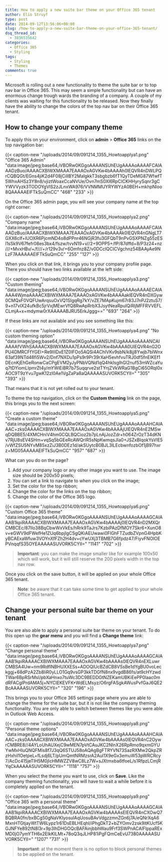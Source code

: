 ```yaml
---
title: How to apply a new suite bar theme on your Office 365 tenant
author: Elio Struyf
type: post
date: 2014-09-12T13:56:06+00:00
slug: /how-to-apply-a-new-suite-bar-theme-on-your-office-365-tenant/
dsq_thread_id:
  - 3836535642
categories:
  - Office 365
  - Styling
tags:
  - Styling
  - Themes
comments: true
---
```


Microsoft is rolling out a new functionality to theme the suite bar or to top nav bar in Office 365. This may seem a simple functionality but can have an enormous change trough wards the branding of a company. A couple of my clients was waiting for this functionality to be released. Now they finally have the ability to change the colors of the top nav bar on their Office 365 tenant.

## How to change your company theme

To apply this on your environment, click on **admin** > **Office 365** links on the top navigation bar:

{{< caption-new "/uploads/2014/09/091214_1355_Howtoapplya1.png" "Office 365 Admin"  "data:image/jpeg;base64,iVBORw0KGgoAAAANSUhEUgAAAAoAAAAFCAIAAADzBuo/AAAACXBIWXMAAA7EAAAOxAGVKw4bAAAAh0lEQVR4nDWLPQrCQBQGt/EGns4jiK2d4F08jCiIIBY2MaIgkkT3sbgbzb6fT1QyTDeMG87WfwfT5WhxAHSz3Y8n8/vjiztWoaxCcaNVUe/Ovn7mS0Xl6RpCICKHHyrySqnr3gCYWVVyzk3TODOYgVlS2zJLnxWA976/VVNMMUYRYWYzA0BEH+mkhpNloo8QAAAAAElFTkSuQmCC" "468" "233" >}}

On the Office 365 admin page, you will see your company name at the top right corner:

{{< caption-new "/uploads/2014/09/091214_1355_Howtoapplya2.png" "Company name"  "data:image/jpeg;base64,iVBORw0KGgoAAAANSUhEUgAAAAoAAAAFCAIAAADzBuo/AAAACXBIWXMAAA7EAAAOxAGVKw4bAAAAk0lEQVR4nGNgLT7GXX6cIf+IUOXR6PjcmND4o8dPPnr46NGjR3fu3GFQbT9nPvGSXPNZg55zESl1sSk9V67fefr08es3bx4/fszw/tvvN19+v//2+9OPP5+/fP/87dffd+8/P3z24+nz///+MvxHBv/+/f///+/r129v3v/+6Omfnz8Z/v0DCcIQCICVgchnz54BAAyAe9NLzF7AAAAAAElFTkSuQmCC" "255" "127" >}}

When you click on that link, it brings you to your company profile page. There you should have two links available at the left side:

{{< caption-new "/uploads/2014/09/091214_1355_Howtoapplya3.png" "Custom theming"  "data:image/jpeg;base64,iVBORw0KGgoAAAANSUhEUgAAAAoAAAAECAIAAAA4WjmaAAAACXBIWXMAAA7EAAAOxAGVKw4bAAAAaklEQVR4nDXGyw0CMQxF0VQFUwArqsuOxVQ1SIgqRg7kY/vZE7MApKujm67r83J7nPJ2ztuS7/9+n17vIX24ufkBc5jrVxjMEwrVfQ8RwApRrbX3JsytNeaRpuIQiRljMFFRVVEFLCLmjA+x+mdymw0rXAAAAABJRU5ErkJggg==" "693" "264" >}}

If these links are not available and you see something like this:

{{< caption-new "/uploads/2014/09/091214_1355_Howtoapplya4.png" "No custom theming option"  "data:image/jpeg;base64,iVBORw0KGgoAAAANSUhEUgAAAAoAAAANCAIAAAAfVWhSAAAACXBIWXMAAA7EAAAOxAGVKw4bAAAA0UlEQVR4nG2OPU4DMRCFfYGEI+Re9IlIDxE1Z0lFOo5AQSi4AChIVKv9sbN/k8jj8Ywjb7bIWnx63af39NTd48fi5Wv2/Dnf7NXDu1pPs9r9Pr39rXaH5evhfvuTRJ0df5fnEIKEf1DEcnKjEhGeRonwCaCPgEVM2yJyPNbVQNd1qQ4hkIsgIhGl2nuf53mWZcaYuq7tDYiomLlpmrZt4y/mYWiEiBR7b7Suqqrve2stTYnjZVkWRaG1BgCi65ORqI0xAOC9T9zYvu7gwK12zl0Ae1VgZaPa8aQAAAAASUVORK5CYII=" "305" "393" >}}

That means that it is not yet rolled out to your tenant.

To theme the top navigation, click on the **Custom theming** link on the page, this brings you to the next screen:

{{< caption-new "/uploads/2014/09/091214_1355_Howtoapplya5.png" "Create a custom theme"  "data:image/jpeg;base64,iVBORw0KGgoAAAANSUhEUgAAAAoAAAAHCAIAAAC+zks0AAAACXBIWXMAAA7EAAAOxAGVKw4bAAAAjUlEQVR4nE2MSwqDQBBE5/4XMCHniV4hm0CQLBQCioz2b7pLnAjJozZdr+h064ZrOzT34dKNv7RjU8sEV4SHm+vqSq5bGEeRcAWQrIR5sNpKwmqsJla0+JSZxBIqokYsVlE5/vWfZSU5NYvM85xzZiJ3B0DEz1d/akSUytcB0BJL3lLEcbwnfozbOf1jB97hxrz+MG05AAAAAElFTkSuQmCC" "957" "687" >}}

What can you do on the page?

1.  Add your company logo or any other image you want to use. The image size should be 200x50 pixels;
2.  You can set a link to navigate to when you click on the image;
3.  Set the color for the top ribbon;
4.  Change the color for the links on the top ribbon;
5.  Change the color of the Office 365 logo.

{{< caption-new "/uploads/2014/09/091214_1355_Howtoapplya6.png" "Custom Office 365 theme"  "data:image/jpeg;base64,iVBORw0KGgoAAAANSUhEUgAAAAoAAAAGCAIAAAB1kpiRAAAACXBIWXMAAA7EAAAOxAGVKw4bAAAAj0lEQVR4nD2MXQrCMBCEc/87lIo38BqCbwWxVkEs/hRrk9TaJrs7KzbiPAzDfMOY7Skr6+XunO8v+eGWV9dFWefHe1ZUq6bpjIgCSgQKiAEUwawi0FlGhFTZudbZVpnG4HpbKyBCAExaWfuw3VOYnXfFZh2H4dv+cYwUXj3TBMB7G6fpdz47/FiyvFNOIOEPVnqqfS35OYEAAAAASUVORK5CYII=" "1141" "702" >}}

> **Important**: you can make the image smaller like for example 100x50 which will work, but it will still reserve the 200 pixels width in the top nav row.

Once you click on the save button, it will be applied on your whole Office 365 tenant.

> **Note**: be aware that it can take some time to get applied to your whole Office 365 tenant.

## Change your personal suite bar theme on your tenant

You are also able to apply a personal suite bar theme on your tenant. To do this open up the **gear menu** and you will find a **Change theme** link:

{{< caption-new "/uploads/2014/09/091214_1355_Howtoapplya7.png" "Change personal theme"  "data:image/jpeg;base64,iVBORw0KGgoAAAANSUhEUgAAAAoAAAAGCAIAAAB1kpiRAAAACXBIWXMAAA7EAAAOxAGVKw4bAAAAs0lEQVR4nEXLuwrCMBSA4Uw+nm9RdfINBHUXXESs+ADOQlUcBZdCB8VSsBe1dYgBU0voLeckggj+68dPzA2Zb8liR0yLLO1Gq9vsGP3kkTDGfN8nx9vgdB86fs/at9cHYzwdTWar6BpRSrMsI/pbXaHnxo7tuWc3DC9BEDDGtNZEKamUBKiEePP0laac0mdRFACglPrdAMA5j+NYCIEKEVFK+WdELMsyz/O6rgFASgkAWusPvfGaJ6QE2BcAAAAASUVORK5CYII=" "320" "196" >}}

This brings you to your Office 365 settings page where you are able to change the theme for the suite bar, but it is not like the company theming functionality. You are only able to switch between themes like you were able in Outlook Web Access.

{{< caption-new "/uploads/2014/09/091214_1355_Howtoapplya8.png" "Personal theme options"  "data:image/jpeg;base64,iVBORw0KGgoAAAANSUhEUgAAAAoAAAAHCAIAAAC+zks0AAAACXBIWXMAAA7EAAAOxAGVKw4bAAAAs0lEQVR4nC2OywrCMBRE8//4AYLoUhAUXejC9wMEN7pVtCAuJKC2NInX26RpRmo9qxmGYUYwMxHluQNQFMis8f7J3qQ6STUJ58oAQAgBgFTRYVN73SazRXMw2QkpZRzHxhil1OetpeL+fLsdj6LT/pUmQmtNRMzsrA2Aul1X9eGx3emuW53pWRCRcy7/AcDc415jeTlH5M0jIcHMWZZV8wC8Lz7W+sJXtmxba6tfoeL/s1RfpzLCmjRYqCkAAAAASUVORK5CYII=" "1118" "757" >}}

When you select the theme you want to use, click on **Save**. Like the company theming functionality, you will have to wait a while before it is completely applied on the tenant.

{{< caption-new "/uploads/2014/09/091214_1355_Howtoapplya9.png" "Office 365 with a personal theme"  "data:image/jpeg;base64,iVBORw0KGgoAAAANSUhEUgAAAAoAAAAGCAIAAAB1kpiRAAAACXBIWXMAAA7EAAAOxAGVKw4bAAAAsElEQVR4nCXOwQ7BQBRA0fn/bxBCg50gNaVKIyosulAqUosuBAvVdgzzmnZGn6j7A/eQNrXqA6MxnHTGtjayWtTW6Lypz1r61DsEBLHEqhI/iPhgDkT2+bZYOmv2zsk9itKUcf5KGJNFYe892tN8l3r+9p3lhDHGOQcBAFAinjbbhWau9Frf3SWPnACAlFIppaRExMD0jO7ymYTH6x2EIkKILMt+78oQ3qJLHP81iPgFQmCeEvU7380AAAAASUVORK5CYII=" "1207" "731" >}}

> **Important**: at the moment there is no option to block personal themes to be applied on the tenant.